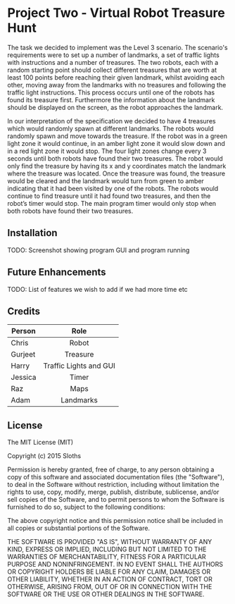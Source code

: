 # Project Two - Virtual Robot Treasure Hunt

The task we decided to implement was the Level 3 scenario. The scenario's requirements were to set up a number of landmarks, a set of traffic lights with instructions and a number of treasures. The two robots, each with a random starting point should collect different treasures that are worth at least 100 points before reaching their given landmark, whilst avoiding each other, moving away from the landmarks with no treasures and following the traffic light instructions. This process occurs until one of the robots has found its treasure first. Furthermore the information about the landmark should be displayed on the screen, as the robot approaches the landmark. 

In our interpretation of the specification we decided to have 4 treasures which would randomly spawn at different landmarks. The robots would randomly spawn and move towards the treasure. If the robot was in a green light zone it would continue, in an amber light zone it would slow down and in a red light zone it would stop. The four light zones change every 3 seconds until both robots have found their two treasures. The robot would only find the treasure by having its x and y coordinates match the landmark where the treasure was located. Once the treasure was found, the treasure would be cleared and the landmark would turn from green to amber indicating that it had been visited by one of the robots. The robots would continue to find treasure until it had found two treasures, and then the robot’s timer would stop. The main program timer would only stop when both robots have found their two treasures.

## Installation
 
TODO: Screenshot showing program GUI and program running
 
## Future Enhancements
 
TODO: List of features we wish to add if we had more time etc
 
## Credits
 
| Person        | Role                   |
| ------------- |:----------------------:|
| Chris         | Robot                  |
| Gurjeet       | Treasure               |
| Harry         | Traffic Lights and GUI |
| Jessica       | Timer                  |
| Raz           | Maps                   |
| Adam          | Landmarks              |


## License
 
The MIT License (MIT)

Copyright (c) 2015 Sloths

Permission is hereby granted, free of charge, to any person obtaining a copy
of this software and associated documentation files (the "Software"), to deal
in the Software without restriction, including without limitation the rights
to use, copy, modify, merge, publish, distribute, sublicense, and/or sell
copies of the Software, and to permit persons to whom the Software is
furnished to do so, subject to the following conditions:

The above copyright notice and this permission notice shall be included in all
copies or substantial portions of the Software.

THE SOFTWARE IS PROVIDED "AS IS", WITHOUT WARRANTY OF ANY KIND, EXPRESS OR
IMPLIED, INCLUDING BUT NOT LIMITED TO THE WARRANTIES OF MERCHANTABILITY,
FITNESS FOR A PARTICULAR PURPOSE AND NONINFRINGEMENT. IN NO EVENT SHALL THE
AUTHORS OR COPYRIGHT HOLDERS BE LIABLE FOR ANY CLAIM, DAMAGES OR OTHER
LIABILITY, WHETHER IN AN ACTION OF CONTRACT, TORT OR OTHERWISE, ARISING FROM,
OUT OF OR IN CONNECTION WITH THE SOFTWARE OR THE USE OR OTHER DEALINGS IN THE
SOFTWARE.
